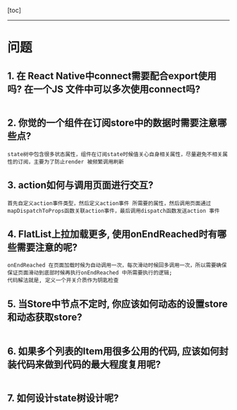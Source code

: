 

[toc]

---

# 问题

## 1. 在 React Native中connect需要配合export使用吗? 在一个JS 文件中可以多次使用connect吗?

```

```

## 2. 你觉的一个组件在订阅store中的数据时需要注意哪些点?

```
state树中包含很多状态属性，组件在订阅state时候值关心自身相关属性，尽量避免不相关属性的订阅，主要为了防止render 被频繁调用刷新
```

## 3. action如何与调用页面进行交互?

```
首先自定义action事件类型，然后定义action事件 所需要的属性，然后调用页面通过mapDispatchToProps函数关联action事件，最后调用dispatch函数发送action 事件
```

## 4. FlatList上拉加载更多, 使用onEndReached时有哪些需要注意的呢?

```
onEndReached 在页面加载时候为自动调用一次，每次滑动时候回多调用一次，所以需要确保保证页面滑动到底部时候再执行onEndReached 中所需要执行的逻辑;
代码解法就是, 定义一个开关介质作为钥匙检查

```

## 5. 当Store中节点不定时, 你应该如何动态的设置store和动态获取store?

```

```

## 6. 如果多个列表的Item用很多公用的代码, 应该如何封装代码来做到代码的最大程度复用呢?

```

```

## 7. 如何设计state树设计呢?

```

```

